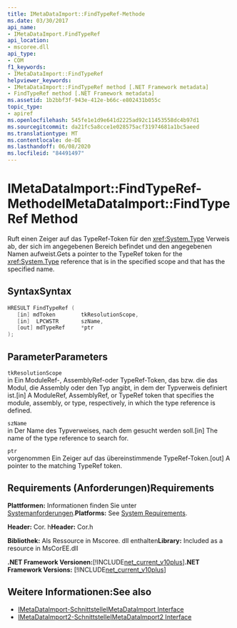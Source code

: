 ```yaml
---
title: IMetaDataImport::FindTypeRef-Methode
ms.date: 03/30/2017
api_name:
- IMetaDataImport.FindTypeRef
api_location:
- mscoree.dll
api_type:
- COM
f1_keywords:
- IMetaDataImport::FindTypeRef
helpviewer_keywords:
- IMetaDataImport::FindTypeRef method [.NET Framework metadata]
- FindTypeRef method [.NET Framework metadata]
ms.assetid: 1b2bbf3f-943e-412e-b66c-e802431b055c
topic_type:
- apiref
ms.openlocfilehash: 545fe1e1d9e641d2225ad92c11453558dc4b97d1
ms.sourcegitcommit: da21fc5a8cce1e028575acf31974681a1bc5aeed
ms.translationtype: MT
ms.contentlocale: de-DE
ms.lasthandoff: 06/08/2020
ms.locfileid: "84491497"
---
```

# <a name="imetadataimportfindtyperef-method"></a><span data-ttu-id="6b677-102">IMetaDataImport::FindTypeRef-Methode</span><span class="sxs-lookup"><span data-stu-id="6b677-102">IMetaDataImport::FindTypeRef Method</span></span>
<span data-ttu-id="6b677-103">Ruft einen Zeiger auf das TypeRef-Token für den <xref:System.Type> Verweis ab, der sich im angegebenen Bereich befindet und den angegebenen Namen aufweist.</span><span class="sxs-lookup"><span data-stu-id="6b677-103">Gets a pointer to the TypeRef token for the <xref:System.Type> reference that is in the specified scope and that has the specified name.</span></span>  
  
## <a name="syntax"></a><span data-ttu-id="6b677-104">Syntax</span><span class="sxs-lookup"><span data-stu-id="6b677-104">Syntax</span></span>  
  
```cpp  
HRESULT FindTypeRef (  
   [in] mdToken        tkResolutionScope,  
   [in]  LPCWSTR       szName,  
   [out] mdTypeRef     *ptr  
);  
```  
  
## <a name="parameters"></a><span data-ttu-id="6b677-105">Parameter</span><span class="sxs-lookup"><span data-stu-id="6b677-105">Parameters</span></span>  
 `tkResolutionScope`  
 <span data-ttu-id="6b677-106">in Ein ModuleRef-, AssemblyRef-oder TypeRef-Token, das bzw. die das Modul, die Assembly oder den Typ angibt, in dem der Typverweis definiert ist.</span><span class="sxs-lookup"><span data-stu-id="6b677-106">[in] A ModuleRef, AssemblyRef, or TypeRef token that specifies the module, assembly, or type, respectively, in which the type reference is defined.</span></span>  
  
 `szName`  
 <span data-ttu-id="6b677-107">in Der Name des Typverweises, nach dem gesucht werden soll.</span><span class="sxs-lookup"><span data-stu-id="6b677-107">[in] The name of the type reference to search for.</span></span>  
  
 `ptr`  
 <span data-ttu-id="6b677-108">vorgenommen Ein Zeiger auf das übereinstimmende TypeRef-Token.</span><span class="sxs-lookup"><span data-stu-id="6b677-108">[out] A pointer to the matching TypeRef token.</span></span>  
  
## <a name="requirements"></a><span data-ttu-id="6b677-109">Requirements (Anforderungen)</span><span class="sxs-lookup"><span data-stu-id="6b677-109">Requirements</span></span>  
 <span data-ttu-id="6b677-110">**Plattformen:** Informationen finden Sie unter [Systemanforderungen](../../get-started/system-requirements.md).</span><span class="sxs-lookup"><span data-stu-id="6b677-110">**Platforms:** See [System Requirements](../../get-started/system-requirements.md).</span></span>  
  
 <span data-ttu-id="6b677-111">**Header:** Cor. h</span><span class="sxs-lookup"><span data-stu-id="6b677-111">**Header:** Cor.h</span></span>  
  
 <span data-ttu-id="6b677-112">**Bibliothek:** Als Ressource in Mscoree. dll enthalten</span><span class="sxs-lookup"><span data-stu-id="6b677-112">**Library:** Included as a resource in MsCorEE.dll</span></span>  
  
 <span data-ttu-id="6b677-113">**.NET Framework Versionen:**[!INCLUDE[net_current_v10plus](../../../../includes/net-current-v10plus-md.md)]</span><span class="sxs-lookup"><span data-stu-id="6b677-113">**.NET Framework Versions:** [!INCLUDE[net_current_v10plus](../../../../includes/net-current-v10plus-md.md)]</span></span>  
  
## <a name="see-also"></a><span data-ttu-id="6b677-114">Weitere Informationen:</span><span class="sxs-lookup"><span data-stu-id="6b677-114">See also</span></span>

- [<span data-ttu-id="6b677-115">IMetaDataImport-Schnittstelle</span><span class="sxs-lookup"><span data-stu-id="6b677-115">IMetaDataImport Interface</span></span>](imetadataimport-interface.md)
- [<span data-ttu-id="6b677-116">IMetaDataImport2-Schnittstelle</span><span class="sxs-lookup"><span data-stu-id="6b677-116">IMetaDataImport2 Interface</span></span>](imetadataimport2-interface.md)

